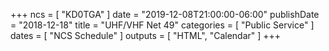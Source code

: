 +++
ncs = [ "KD0TGA" ]
date = "2019-12-08T21:00:00-06:00"
publishDate = "2018-12-18"
title = "UHF/VHF Net 49"
categories = [ "Public Service" ]
dates = [ "NCS Schedule" ]
outputs = [ "HTML", "Calendar" ]
+++
